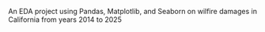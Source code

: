 An EDA project using Pandas, Matplotlib, and Seaborn on wilfire damages in California from years 2014 to 2025
